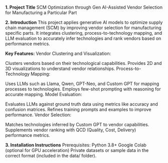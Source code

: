 **1. Project Title**
SCM Optimization through Gen AI-Assisted Vendor Selection for Manufacturing a Particular Part

**2. Introduction**
This project applies generative AI models to optimize supply chain management (SCM) by improving vendor selection for manufacturing specific parts. It integrates clustering, process-to-technology mapping, and LLM evaluation to accurately infer technologies and rank vendors based on performance metrics.

**Key Features:**
Vendor Clustering and Visualization:

Clusters vendors based on their technological capabilities.
Provides 2D and 3D visualizations to understand vendor relationships.
Process-to-Technology Mapping:

Uses LLMs such as Llama, Qwen, GPT-Neo, and Custom GPT for mapping processes to technologies.
Employs few-shot prompting with reasoning for accurate mapping.
Model Evaluation:

Evaluates LLMs against ground truth data using metrics like accuracy and confusion matrices.
Refines training prompts and examples to improve performance.
Vendor Selection:

Matches technologies inferred by Custom GPT to vendor capabilities.
Supplements vendor ranking with QCD (Quality, Cost, Delivery) performance metrics.

**3. Installation Instructions**
Prerequisites:
Python 3.8+
Google Colab (optional for GPU acceleration)
Private datasets or sample data in the correct format (included in the data/ folder).
